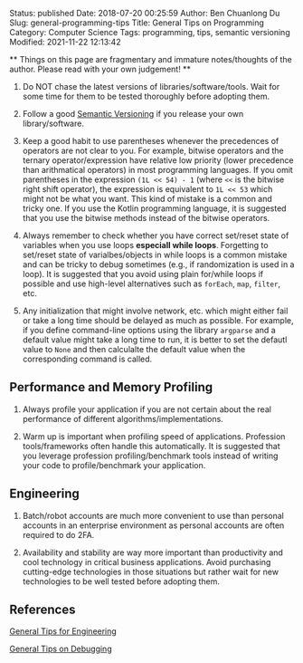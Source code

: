 Status: published
Date: 2018-07-20 00:25:59
Author: Ben Chuanlong Du
Slug: general-programming-tips
Title: General Tips on Programming
Category: Computer Science
Tags: programming, tips, semantic versioning
Modified: 2021-11-22 12:13:42

**
Things on this page are
fragmentary and immature notes/thoughts of the author.
Please read with your own judgement!
**


1. Do NOT chase the latest versions of libraries/software/tools. 
  Wait for some time for them to be tested thoroughly before adopting them.

2. Follow a good [Semantic Versioning](https://semver.org/) 
  if you release your own library/software.

3. Keep a good habit to use parentheses 
    whenever the precedences of operators are not clear to you.
    For example, 
    bitwise operators and the ternary operator/expression have relative low priority 
    (lower precedence than arithmatical operators) in most programming languages.
    If you omit parentheses in the expression `(1L << 54) - 1` (where `<<` is the bitwise right shift operator),
    the expression is equivalent to `1L << 53` which might not be what you want.
    This kind of mistake is a common and tricky one.
    If you use the Kotlin programming language, 
    it is suggested that you use the bitwise methods instead of the bitwise operators.

4. Always remember to check whether you have correct set/reset state of variables 
    when you use loops **especiall while loops**.
    Forgetting to set/reset state of varialbes/objects in while loops is a common mistake 
    and can be tricky to debug sometimes (e.g., if randomization is used in a loop).
    It is suggested that you avoid using plain for/while loops if possible
    and use high-level alternatives such as `forEach`, `map`, `filter`, etc.

5. Any initialization that might involve network, etc. 
    which might either fail or take a long time
    should be delayed as much as possible.
    For example,
    if you define command-line options using the library `argparse`
    and a default value might take a long time to run,
    it is better to set the defautl value to `None` 
    and then calculalte the default value when the corresponding command is called.

## Performance and Memory Profiling 

1. Always profile your application 
  if you are not certain about the real performance of different algorithms/implementations.

2. Warm up is important when profiling speed of applications.
  Profession tools/frameworks often handle this automatically.
  It is suggested that you leverage profession profiling/benchmark tools
  instead of writing your code to profile/benchmark your application.

## Engineering 

1. Batch/robot accounts are much more convenient to use than personal accounts in an enterprise environment 
    as personal accounts are often required to do 2FA.

2. Availability and stability are way more important than productivity and cool technology
    in critical business applications. 
    Avoid purchasing cutting-edge technologies in those situations 
    but rather wait for new technologies to be well tested before adopting them.

## References

[General Tips for Engineering](http://www.legendu.net/misc/blog/general-tips-for-engineering/)

[General Tips on Debugging](http://www.legendu.net/misc/blog/general-tips-on-debugging)